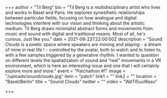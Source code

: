 +++
author = "Til Berg"
bio = "Til Berg is a multidisciplinary artist who lives and works in Basel and Paris. He explores synesthetic relationships between particular fields, focusing on how analogue and digital technologies interfere with our vision and thinking about the artistic medium. Til Berg draws minimalist abstract forms and movements from music and sound with digital and traditional means. Most of all, he's curious. Just like you."
date = 2021-08-23T22:00:00Z
description = "Sound Clouds is a poetic space where speakers are moving and playing - a dream of mine in real life ! - controlled by the avatar, both to watch and to listen to, with a few samples triggered by a generative rhythm. I wanted to question on different levels the spatialization of sound and \"real\" movements in a VR environment, which is here an interesting issue and one that I will certainly explore more and more."
event = "Patchathon #1"
image = "/uploads/soundclouds.jpg"
item = "patch"
link1 = ""
link2 = ""
location = "Basel/Berlin"
title = "Sound Clouds"
twitter = ""
video = "WdTl5uuWaso"

+++
